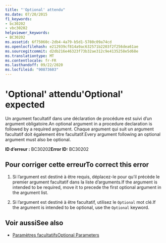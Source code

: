 ```yaml
---
title: "'Optional' attendu"
ms.date: 07/20/2015
f1_keywords:
- bc30202
- vbc30202
helpviewer_keywords:
- BC30202
ms.assetid: 6f75060c-2db4-4a79-b5d1-5780c09a74cd
ms.openlocfilehash: e212939cf814a9ac632571b2203f2f256dea61ae
ms.sourcegitcommit: d2db216e46323f73b32ae312c9e4135258e5d68e
ms.translationtype: MT
ms.contentlocale: fr-FR
ms.lasthandoff: 09/22/2020
ms.locfileid: "90873603"
---
```

# <a name="optional-expected"></a><span data-ttu-id="e5190-102">'Optional' attendu</span><span class="sxs-lookup"><span data-stu-id="e5190-102">'Optional' expected</span></span>

<span data-ttu-id="e5190-103">Un argument facultatif dans une déclaration de procédure est suivi d’un argument obligatoire.</span><span class="sxs-lookup"><span data-stu-id="e5190-103">An optional argument in a procedure declaration is followed by a required argument.</span></span> <span data-ttu-id="e5190-104">Chaque argument qui suit un argument facultatif doit également être facultatif.</span><span class="sxs-lookup"><span data-stu-id="e5190-104">Every argument following an optional argument must also be optional.</span></span>  
  
 <span data-ttu-id="e5190-105">**ID d’erreur :** BC30202</span><span class="sxs-lookup"><span data-stu-id="e5190-105">**Error ID:** BC30202</span></span>  
  
## <a name="to-correct-this-error"></a><span data-ttu-id="e5190-106">Pour corriger cette erreur</span><span class="sxs-lookup"><span data-stu-id="e5190-106">To correct this error</span></span>  
  
1. <span data-ttu-id="e5190-107">Si l’argument est destiné à être requis, déplacez-le pour qu’il précède le premier argument facultatif dans la liste d’arguments.</span><span class="sxs-lookup"><span data-stu-id="e5190-107">If the argument is intended to be required, move it to precede the first optional argument in the argument list.</span></span>  
  
2. <span data-ttu-id="e5190-108">Si l’argument est destiné à être facultatif, utilisez le `Optional` mot clé.</span><span class="sxs-lookup"><span data-stu-id="e5190-108">If the argument is intended to be optional, use the `Optional` keyword.</span></span>  
  
## <a name="see-also"></a><span data-ttu-id="e5190-109">Voir aussi</span><span class="sxs-lookup"><span data-stu-id="e5190-109">See also</span></span>

- [<span data-ttu-id="e5190-110">Paramètres facultatifs</span><span class="sxs-lookup"><span data-stu-id="e5190-110">Optional Parameters</span></span>](../../programming-guide/language-features/procedures/optional-parameters.md)
